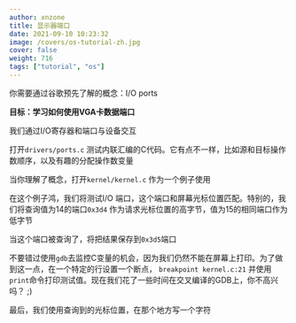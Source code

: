 ```yaml
---
author: xnzone 
title: 显示器端口
date: 2021-09-10 10:23:32
image: /covers/os-tutorial-zh.jpg
cover: false
weight: 716
tags: ["tutorial", "os"]
---
```


你需要通过谷歌预先了解的概念：I/O ports

**目标：学习如何使用VGA卡数据端口**

我们通过I/O寄存器和端口与设备交互

打开`drivers/ports.c` 测试内联汇编的C代码。它有点不一样，比如源和目标操作数顺序，以及有趣的分配操作数变量

当你理解了概念，打开`kernel/kernel.c` 作为一个例子使用

在这个例子鸿，我们将测试I/O 端口，这个端口和屏幕光标位置匹配。特别的，我们将查询值为14的端口`0x3d4` 作为请求光标位置的高字节，值为15的相同端口作为低字节

当这个端口被查询了，将把结果保存到`0x3d5`端口

不要错过使用`gdb`去监控C变量的机会，因为我们仍然不能在屏幕上打印。为了做到这一点，在一个特定的行设置一个断点， `breakpoint kernel.c:21` 并使用`print`命令打印测试值。现在我们花了一些时间在交叉编译的GDB上，你不高兴吗？ ;)

最后，我们使用查询到的光标位置，在那个地方写一个字符